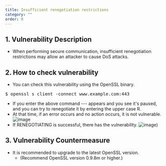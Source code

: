 ```yaml
---
title: Insufficient renegotiation restrictions
category: ""
order: 0
---
```


## 1. Vulnerability Description
* When performing secure communication, insufficient renegotiation restrictions may allow an attacker to cause DoS attacks.

## 2. How to check vulnerability
* You can check this vulnerability using the OpenSSL binary.
<pre>
$ openssl s_client -connect www.example.com:443
</pre>
* If you enter the above command --- appears and you see it's paused, and you can try to renegotiate it by entering the upper case R.
* At that time, if an error occurs and no action occurs, it is not vulnerable.
![image](https://github.com/naver-security/nshiftkey-rule-guides/assets/133747927/bdc3ddd7-6e63-43b1-9062-7297c1fd3659)
* If RENEGOTIATING is successful, there has the vulnerability.
![image](https://github.com/naver-security/nshiftkey-rule-guides/assets/133747927/641d166a-6149-481b-a378-de568a0b1574))

## 3.  Vulnerability Countermeasure
* It is recommended to upgrade to the latest OpenSSL version.
   * (Recommend OpenSSL version 0.9.8m or higher.)

